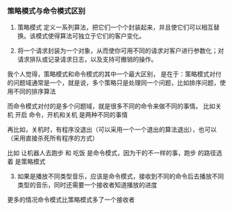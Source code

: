 ### 策略模式与命令模式区别


1. 策略模式 定义一系列算法，把它们一个个封装起来，并且使它们可以相互替换。该模式使得算法可独立于它们的客户变化。

2. 将一个请求封装为一个对象，从而使你可用不同的请求对客户进行参数化；对请求排队或记录请求日志，以及支持可撤销的操作。 



我个人觉得，策略模式和命令模式的其中一个最大区别，
是在于：策略模式对付的问题域通常是一个，就是说，多个策略只是处理同一个问题，比如排序问题，使用不同的排序算法

而命令模式对付的是多个问题域，就是很多不同的命令来做不同的事情。 比如关机  开启 命令，开机和关机 是两种不同的事情

再比如，关机时，有程序没退出（可以采用一个一个退出的算法退出），也可以（采用直接杀死所有程序的方式）


比如  让机器人去跑步  和 吃饭  是命令模式，因为干的不一样的事，跑步 的路径选着  是策略模式  



3. 如果是播放不同类型音乐，应该是命令模式，接收到不同的命令后去播放不同类型的音乐，同时还需要一个接收者知道播放的进度


更多的情况命令模式比策略模式多了一个接收者
